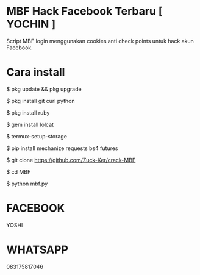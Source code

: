 # MBF Hack Facebook Terbaru [ YOCHIN ]

Script MBF login menggunakan cookies anti check points untuk hack akun Facebook.

# Cara install

$ pkg update && pkg upgrade

$ pkg install git curl python

$ pkg install ruby

$ gem install lolcat

$ termux-setup-storage

$ pip install mechanize requests bs4 futures

$ git clone https://github.com/Zuck-Ker/crack-MBF

$ cd MBF

$ python mbf.py

# FACEBOOK

YOSHI

# WHATSAPP

083175817046
